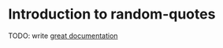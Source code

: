 # Introduction to random-quotes

TODO: write [great documentation](http://jacobian.org/writing/what-to-write/)
